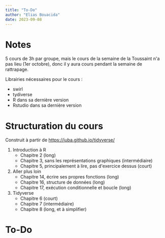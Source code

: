 ```yaml
---
title: "To-Do"
author: "Elias Bouacida"
date: 2023-09-08
---
```


# Notes

5 cours de 3h par groupe, mais le cours de la semaine de la Toussaint n'a pas lieu (1er octobre), donc il y aura cours pendant la semaine de rattrapage.

Librairies nécessaires pour le cours :

- swirl
- tydiverse
- R dans sa dernière version
- Rstudio dans sa dernière version

# Structuration du cours

Construit à partir de <https://juba.github.io/tidyverse/>

1. Introduction à R
    - Chapitre 2 (long)
    - Chapitre 3, sans les représentations graphiques (intermédiaire)
    - Chapitre 5, principalement à lire, pas d'exercice dessus (court)
2. Aller plus loin
    - Chapitre 14, écrire ses propres fonctions (long)
    - Chapitre 16, structure de données (long)
    - Chapitre 17, exécution conditionnelle et boucle (long)
3. Tidyverse
    - Chapitre 6 (court)
    - Chapitre 7 (intermédiaire)
    - Chapitre 8 (long, et à simplifier)

# To-Do
